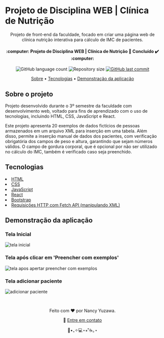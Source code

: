 <h1>
  Projeto de Disciplina WEB | Clínica de Nutrição
</h1>

<p align="center">
	Projeto de front-end da faculdade, focado em criar uma página web de clínica nutrição interativa para cálculo de IMC de pacientes.
</p>
<p align="center">
  <h4 align="center"> 
    :computer: Projeto de Disciplina WEB | Clínica de Nutrição 🚀 Concluído ✔️ :computer:
  </h4>
</p>

<p align="center">
  <img alt="GitHub language count" src="https://img.shields.io/github/languages/count/nancyuzawa/projeto_disciplina_web?color=%2304D361">
  <img alt="Repository size" src="https://img.shields.io/github/repo-size/nancyuzawa/projeto_disciplina_web">
  <a href="https://github.com/tgmarinho/nlw1/commits/master">
    <img alt="GitHub last commit" src="https://img.shields.io/github/last-commit/nancyuzawa/projeto_disciplina_web">
  </a>
</p>

<p align="center">  
	<a href="#sobre">Sobre</a> • <a href="#tecnologia">Tecnologias</a> • <a href="#demo">Demonstração da aplicação</a> 
</p>

<h2 id="sobre">
	Sobre o projeto
</h2>
<p>
	Projeto desenvolvido durante o 3º semestre da faculdade com desenvolvimento web, voltado para fins de aprendizado com o uso de tecnologias, incluindo HTML, CSS, JavaScript e React.
</p>
<p>
  Este projeto apresenta 20 exemplos de dados fictícios de pessoas armazenados em um arquivo XML para inserção em uma tabela. Além disso, permite a inserção manual de dados dos pacientes, com verificação obrigatória dos campos de peso e altura, garantindo que sejam números válidos. O campo de gordura corporal, que é opcional por não ser utilizado no cálculo do IMC, também é verificado caso seja preenchido.
</p>

<h2 id="tecnologia">
	Tecnologias
</h2>
<u>
	<li>HTML</li>
  <li>CSS</li>
  <li>JavaScript</li>
  <li>React</li>
  <li>Bootstrap</li>
  <li>Requisições HTTP com Fetch API (manipulando XML)</li>
</u>

<h2 id="demo">
	Demonstração da aplicação
</h2>

<h3>
  Tela Inicial
</h3>

![tela inicial](https://github.com/user-attachments/assets/b395a23f-cf6d-4485-95d7-f12bb742e39f)

<h3>
  Tela após clicar em 'Preencher com exemplos'
</h3>

![tela apos apertar preencher com exemplos](https://github.com/user-attachments/assets/8c2e944e-0706-4fc1-a311-8d252bff6cf0)

<h3>
  Tela adicionar paciente
</h3>

![adicionar paciente](https://github.com/user-attachments/assets/c5d10440-a55b-43bc-8d9a-21ff3b5c9b18)


<br>
<p align="center">
	Feito com ❤️ por Nancy Yuzawa. 
</p>
<p align="center">
	👋 <a href="https://www.linkedin.com/in/nancy-yuzawa">Entre em contato</a>
</p>
<div align = "center">🌿•₊✧💻⋆⭒˚☕️｡⋆</div>
